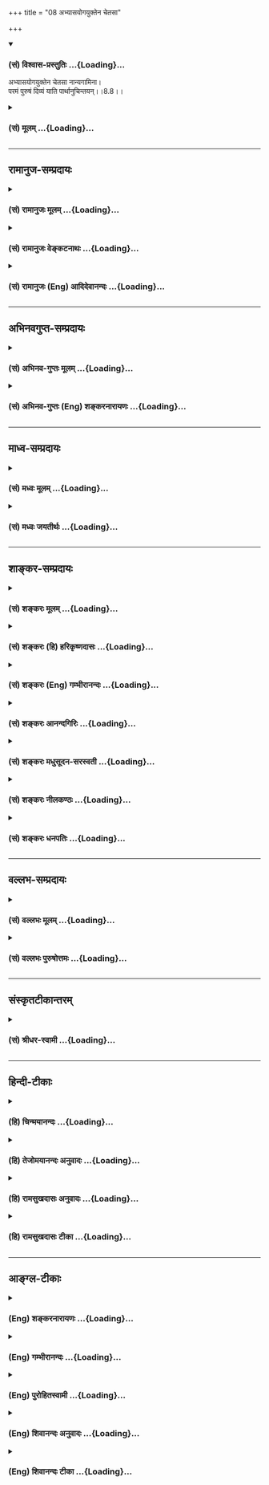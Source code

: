 +++
title = "08 अभ्यासयोगयुक्तेन चेतसा"

+++
<div class="js_include" newlevelforh1="3" title="(सं) विश्वास-प्रस्तुतिः" unfilled url="/purANam/mahAbhAratam/06-bhIShma-parva/02-bhagavad-gItA-parva/saMskRtam/vishvAsa-prastutiH/08_axara-para-brahma-yo/08_abhyAsayogayukten.md">
<details open><summary><h3>(सं) विश्वास-प्रस्तुतिः ...{Loading}...</h3></summary>

अभ्यासयोगयुक्तेन चेतसा नान्यगामिना।  
परमं पुरुषं दिव्यं याति पार्थानुचिन्तयन्।।8.8।।
</details>
</div>
<div class="js_include collapsed" newlevelforh1="3" title="(सं) मूलम्" unfilled url="/purANam/mahAbhAratam/06-bhIShma-parva/02-bhagavad-gItA-parva/saMskRtam/mUlam/08_axara-para-brahma-yo/08_abhyAsayogayukten.md">
<details><summary><h3>(सं) मूलम् ...{Loading}...</h3></summary>

अभ्यासयोगयुक्तेन चेतसा नान्यगामिना।  
परमं पुरुषं दिव्यं याति पार्थानुचिन्तयन्।।8.8।।
</details>
</div>


_________________
## रामानुज-सम्प्रदायः
<div class="js_include collapsed" newlevelforh1="3" title="(सं) रामानुजः मूलम्" unfilled url="/purANam/mahAbhAratam/06-bhIShma-parva/02-bhagavad-gItA-parva/saMskRtam/rAmAnujaH/mUlam/08_axara-para-brahma-yo/08_abhyAsayogayukten.md">
<details><summary><h3>(सं) रामानुजः मूलम् ...{Loading}...</h3></summary>

।।8.8।। अहरहः अभ्यासयोगाभ्यां युक्ततया **नान्यगामिना चेतसा** अन्तकाले
**परमं पुरुषं दिव्यं** मां वक्ष्यमाणप्रकारं **चिन्तयन्** माम् एव
**याति** आदिभरतमृगत्वप्राप्तिवत् ऐश्वर्यविशिष्टतया मत्समानाकारो
भवति। अभ्यासो नित्यनैमित्तिकाविरुद्वेषु सर्वेषु कालेषु मनसा
उपास्यसंशीलनम् योगः तु अहरहः योगकाले अनुष्ठीयमानं यथोक्तलक्षणम् उपासनम्।

</details>
</div>
<div class="js_include collapsed" newlevelforh1="3" title="(सं) रामानुजः वेङ्कटनाथः" unfilled url="/purANam/mahAbhAratam/06-bhIShma-parva/02-bhagavad-gItA-parva/saMskRtam/rAmAnujaH/venkaTanAthaH/08_axara-para-brahma-yo/08_abhyAsayogayukten.md">
<details><summary><h3>(सं) रामानुजः वेङ्कटनाथः ...{Loading}...</h3></summary>

  
  
।।8.8।। अन्तिमप्रत्ययप्रसङ्गात्तद्धेतुतयाअनुस्मर \[8।7\] इत्युपासनं
प्रस्तुतम् तत्प्रकारभेदोऽनन्तरप्रघट्टकार्थ इत्यभिप्रायेणाहएवमिति।
गतिभेदोऽपि वक्ष्यमाणोऽनेनोपलक्षणीयः। अभ्यास --
इत्यादिश्लोकत्रयार्थमाहतत्रेति। योगशब्दस्य सम्बन्धमात्रपरत्वे
नैरर्थक्यादत्र ध्यानपरत्वं वक्तुं युक्तं तत्पुरुषाच्च
द्वन्द्वस्योभयपदार्थप्रधानत्वात्परिग्राह्यत्वमस्तीति तदाह --
अभ्यासयोगाभ्यामिति। नान्यगामिना इत्येतन्नैकादिशब्दवत् अनन्यगामिनेत्यर्थः।
अन्यत्र विषयान्तरे गन्तुं शीलं नास्येति नान्यगामि। अभ्यासयोगशब्देन
प्राचीनचिन्तनस्योक्तत्वात्अनुचिन्तयन् इत्येतदन्तिमस्मृतिपरमिति
प्रदर्शनायअन्तकाल इत्युक्तम्। चिन्तनस्य ध्यानस्य च पुरुष एवात्र कर्म स च
परमशब्देन विशेषितत्वादीश्वर एवेत्यभिप्रायेणमामित्यादि पदद्वयम्। दिव्यम्
इत्यस्य सूर्यमण्डले स्थितमितिशङ्करोक्तं निर्मूलम्आदित्यवर्णं तमसः
परस्तात् \[8।9\] इति वक्ष्यमाणविरुद्धं चेत्यभिप्रायेणाह --
वक्ष्यमाणप्रकारमिति। अनन्तरश्लोकद्वयेनेति शेषः।
कथमैश्वर्यार्थिनोऽनपेक्षितपरमपुरुषप्राप्तिः फलतयोच्यते इत्यत्राह --
आदिभरतेति। अन्तकाले
स्मर्यमाणभोगप्रदानोपयुक्ताकारविशिष्टपरमपुरुषसमानैश्वर्यप्राप्तिरिह
परमपुरुषप्राप्तिः। तत्साम्यापत्तिरेव हि तत्प्राप्तितयायं यम् \[8।6\] इति
श्लोकेनोदाहृतेति भावः। आरम्भणसंशीलनं पुनः पुनरभ्यासः इति
वाक्यकारवचनानुरोधेनाभ्यासशब्दार्थमाह -- अभ्यास इति। पुनःपुनरिति
वचनान्मध्येऽवश्यम्भाविभिः कैश्चिद्व्यवधानं
सूचितमित्यभिप्रायेणोक्तंनित्यनैमित्तिकाविरुद्धेष्विति। सर्वेषु कालेष्विति
न केवलं योगकाले तदातनस्य शीलनस्य योगशब्देनोपात्तत्वादिति भावः।
आरम्भणमालम्बनम् तच्चात्रोपास्यशब्देन व्याख्यातम्।
योगशब्देनात्राङ्गिस्वरूपमुच्यत इत्यभिप्रायेणाह -- योगस्त्विति। यथोक्तमिति
अत्यर्थप्रियविशदतमप्रत्यक्षतापन्नमित्यर्थः।  
  

</details>
</div>
<div class="js_include collapsed" newlevelforh1="3" title="(सं) रामानुजः (Eng) आदिदेवानन्दः" unfilled url="/purANam/mahAbhAratam/06-bhIShma-parva/02-bhagavad-gItA-parva/saMskRtam/rAmAnujaH/english/AdidevAnandaH/08_axara-para-brahma-yo/08_abhyAsayogayukten.md">
<details><summary><h3>(सं) रामानुजः (Eng) आदिदेवानन्दः ...{Loading}...</h3></summary>

8.8 Contemplating on Me, the Supreme Divine Person, in the way to be
specified further, at the last moment, with a mind trained by constant
practice and Yoga, and not moving towards anything else, one reaches Me
alone, i.e., attains a form similar to that of Mine, by virtue of the
attributes of enjoyment and the prosperity contemplated upon, like the
royal sage Bharata who acired the form of a deer on account of
contemplating on it at the last moment. Abhyasa is the training of the
mind to be often in touch with the object of meditation at all times
without obstruction to the performance of the prescribed periodical and
occasional rituals. Yoga is the meditation practised day by day at the
time of Yoga practice in the manner prescribed.

</details>
</div>


_________________
## अभिनवगुप्त-सम्प्रदायः
<div class="js_include collapsed" newlevelforh1="3" title="(सं) अभिनव-गुप्तः मूलम्" unfilled url="/purANam/mahAbhAratam/06-bhIShma-parva/02-bhagavad-gItA-parva/saMskRtam/abhinava-guptaH/mUlam/08_axara-para-brahma-yo/08_abhyAsayogayukten.md">
<details><summary><h3>(सं) अभिनव-गुप्तः मूलम् ...{Loading}...</h3></summary>

।।8.8।। अभ्यासेति। अनुचिन्तयन् इति -- शरीरभेदानन्तरं निवृत्तकलेवरकृतव्यथः
पश्चाद्भगवन्तं चिन्तयन्निति।

</details>
</div>
<div class="js_include collapsed" newlevelforh1="3" title="(सं) अभिनव-गुप्तः (Eng) शङ्करनारायणः" unfilled url="/purANam/mahAbhAratam/06-bhIShma-parva/02-bhagavad-gItA-parva/saMskRtam/abhinava-guptaH/english/shankaranArAyaNaH/08_axara-para-brahma-yo/08_abhyAsayogayukten.md">
<details><summary><h3>(सं) अभिनव-गुप्तः (Eng) शङ्करनारायणः ...{Loading}...</h3></summary>

8.8 Abhyasa-etc., He, who is engaged in the after-reflection : he who
reflects on the Bhagavat after the pain created by the body has ended
following the break of \[his connection with\] the body.

</details>
</div>


_________________
## माध्व-सम्प्रदायः
<div class="js_include collapsed" newlevelforh1="3" title="(सं) मध्वः मूलम्" unfilled url="/purANam/mahAbhAratam/06-bhIShma-parva/02-bhagavad-gItA-parva/saMskRtam/madhvaH/mUlam/08_axara-para-brahma-yo/08_abhyAsayogayukten.md">
<details><summary><h3>(सं) मध्वः मूलम् ...{Loading}...</h3></summary>

।।8.8।। सदा तद्भावभावितत्वं स्पष्टयति -- अभ्यासेति। अभ्यास एव
योगोऽभ्यासयोगः। दिव्यं पुरुषं पुरिशयं पूर्णं च स वा अयं पुरुषः सर्वासु
पूर्षु पुरिशयो नैनेन किञ्चनानावृतं नैनेन किञ्चनासंवृतम् \[बृ.उ.2।5।18\]
इति श्रुतेः। दिव्यं सृष्ट्यादिक्रीडायुक्तम्। दिवु क्रीडा --
\[धा.पा.4।1\] इति धातोः।

</details>
</div>
<div class="js_include collapsed" newlevelforh1="3" title="(सं) मध्वः जयतीर्थः" unfilled url="/purANam/mahAbhAratam/06-bhIShma-parva/02-bhagavad-gItA-parva/saMskRtam/madhvaH/jayatIrthaH/08_axara-para-brahma-yo/08_abhyAsayogayukten.md">
<details><summary><h3>(सं) मध्वः जयतीर्थः ...{Loading}...</h3></summary>

।।8.8।। कुतोऽयमर्थः इत्यत उत्तरत्रैवमेव व्याख्यानादिति भावेनाह --
**सदे**ति। द्वन्द्वादिशङ्काव्युदासार्थमाह -- **अभ्यास एवे**ति।
अभ्यासातिरिक्तस्य योगत्य प्रकृतोपयोगिनोऽभावादिति भावः। पुरुषश्चाधिदैवतम्
\[8।4\] इति प्रकृतो हिरण्यगर्भोऽत्रोच्यत इति प्रतीतिनिरासार्थमाह
**दिव्यमि**ति। दिव्यत्वेन विशेषणात् ईश्वर एवायमित्यथः। पॄ पालनपूरणयोः
\[धा.पा.3।4\] इत्यतःविदिपूरोश्च इति कुषन्प्रत्ययविधानात् पूर्णं चेति
सिध्यति। सर्वासु पूर्षु वर्तमान इति स्वरूपानुवादेन पुरुष इति विधेयम्।
तस्य व्याख्यानं पुरिशय इत्यादि। आवरणमन्तर्व्याप्तिः। संवरणं
बहिराच्छादनम्। ननु दिवि भवो दिव्यः स च सूर्यमण्डलस्थत्वाद्धिरण्यगर्भोऽपि
भवतीति कश्चित् (शं.) अत आह -- **दिव्यमि**ति। औणादिको यक्प्रत्ययः।
परममिति विशेषणादिति भावः।

</details>
</div>


_________________
## शाङ्कर-सम्प्रदायः
<div class="js_include collapsed" newlevelforh1="3" title="(सं) शङ्करः मूलम्" unfilled url="/purANam/mahAbhAratam/06-bhIShma-parva/02-bhagavad-gItA-parva/saMskRtam/shankaraH/mUlam/08_axara-para-brahma-yo/08_abhyAsayogayukten.md">
<details><summary><h3>(सं) शङ्करः मूलम् ...{Loading}...</h3></summary>

।।8.8।। --,**अभ्यासयोगयुक्तेन** मयि चित्तसमर्पणविषयभूते एकस्मिन्
तुल्यप्रत्ययावृत्तिलक्षणः विलक्षणप्रत्ययानन्तरितः अभ्यासः स,चाभ्यासो
योगः तेन युक्तं तत्रैव व्यापृतं योगिनः चेतः तेन **चेतसा नान्यगामिना** न
अन्यत्र विषयान्तरे गन्तुं शीलम् अस्येति नान्यगामि तेन नान्यगामिना
**परमं** निरतिशयं **पुरुषं दिव्यं** दिवि सूर्यमण्डले भवं **याति** गच्छति
हे **पार्थ अनुचिन्तयन्** शास्त्राचार्योपदेशम् अनुध्यायन् इत्येतत्।। किं
विशिष्टं च पुरुषं याति इति उच्यते --,

</details>
</div>
<div class="js_include collapsed" newlevelforh1="3" title="(सं) शङ्करः (हि) हरिकृष्णदासः" unfilled url="/purANam/mahAbhAratam/06-bhIShma-parva/02-bhagavad-gItA-parva/saMskRtam/shankaraH/hindI/harikRShNadAsaH/08_axara-para-brahma-yo/08_abhyAsayogayukten.md">
<details><summary><h3>(सं) शङ्करः (हि) हरिकृष्णदासः ...{Loading}...</h3></summary>

।।8.8।। तथा --, हे पार्थ अभ्यासयोगयुक्त अनन्यगामी चित्तद्वारा अर्थात्
चित्तसमर्पणके आश्रयभूत मुझ एक परमात्मामें ही विजातीय प्रतीतियोंके
व्यवधानसे रहित तुल्य प्रतीतिकी आवृत्तिका नाम अभ्यास है वह अभ्यास ही योग
है ऐसे अभ्यासरूप योगसे युक्त उस एक ही आलम्बनमें लगा हुआ विषयान्तरमें न
जानेवाला जो योगीका चित्त है उस चित्तद्वारा शास्त्र और आचार्यके
उपदेशानुसार चिन्तन करता हुआ योगी परम निरतिशय -- दिव्य पुरुषको -- जो
आकाशस्थ सूर्यमण्डलमें परम पुरुष है -- उसको प्राप्त होता है।

</details>
</div>
<div class="js_include collapsed" newlevelforh1="3" title="(सं) शङ्करः (Eng) गम्भीरानन्दः" unfilled url="/purANam/mahAbhAratam/06-bhIShma-parva/02-bhagavad-gItA-parva/saMskRtam/shankaraH/english/gambhIrAnandaH/08_axara-para-brahma-yo/08_abhyAsayogayukten.md">
<details><summary><h3>(सं) शङ्करः (Eng) गम्भीरानन्दः ...{Loading}...</h3></summary>

8.8 Partha, O son of Prtha; anu-cintayan, by meditating, i.e.
contemplating in accordance with (anu) the instruction of teachers and
scriptures; cestasa, with a mind; abhyasa-yogayuktena, engaged in the
yoga of practice-abhyasa, practice, consists in the repetition of the
same kind of thought, uninterupted by any contrary idea, with regard to
Me who am the object of concentration of the mind; that practice itself
is yoga; the mind of a yogi is engrossed (yuktam) in that itself; with a
mind that is such, and na anya-gamina, which does not stray away to
anything else which is not inclined to go away to any other object;
yati, one reaches; the paramam, supreme, unsurpassed; purusam, Person;
divyam, existing in the effulgent region (divi), in the Solar Orb. And,
to what kind of a Person does he go; This is being stated:

</details>
</div>
<div class="js_include collapsed" newlevelforh1="3" title="(सं) शङ्करः आनन्दगिरिः" unfilled url="/purANam/mahAbhAratam/06-bhIShma-parva/02-bhagavad-gItA-parva/saMskRtam/shankaraH/AnandagiriH/08_axara-para-brahma-yo/08_abhyAsayogayukten.md">
<details><summary><h3>(सं) शङ्करः आनन्दगिरिः ...{Loading}...</h3></summary>

।।8.8।। इतश्च पूर्वश्लोकोक्तार्थानुष्ठायी भगवन्तमन्तकाले प्राप्नोतीत्याह
-- **किञ्चेति।** अभ्यासं विभजते -- **मयीति।** नहि चित्तसमर्पणस्य
विषयभूतं भगवतोऽर्थान्तरं वस्तु सदस्तीति मन्वानो विशनष्टि --
**चित्तेति।** अन्तरालकालेऽपि विजातीयप्रत्ययेषु विच्छिद्य विच्छिद्य
जायमानेष्वपि सजातीयप्रत्ययावृत्तिरयोगिनोऽपि स्यादित्याशङ्क्याह --
**विलक्षणेति।** अभ्यासाख्येन योगेन युक्तत्वं चेतसो विवृणोति --
**तत्रैवेति।** तृतीयया परामृष्टोऽभ्यासयोगः सप्तम्यापि परामृश्यते। ननु
(तु) प्राकृतानां चेतस्तथेत्याशङ्क्य विशिनष्टि -- **योगिन
इति। ,तच्चेच्चेतो विषयान्तरं परामृशेन्न तर्हि परमपुरुषार्थप्राप्तिहेतुः
स्यादित्याशङ्क्याह --** नान्यगामिनेति। **प्रामादिकं
विषयान्तरपारवश्यमभ्यनुज्ञातुं ताच्छील्यप्रत्ययस्तेन
तात्पर्यादपरामृष्टार्थान्तरेण परमपुरुषनिष्ठेनेत्यर्थः। तदेव पुरुषस्य
निरतिशयत्वं यदपरामृष्टाखिलानर्थत्वमनतिशयानन्दत्वं तच्च प्रागेव
व्याख्यातं नेह व्याख्यानमपेक्षते। यश्चासावादित्ये इत्यादिश्रुतिमनुसृत्याह
--** दिवीति। **तत्र विशेषतोऽभिव्यक्तिरेव भवनम्। पूर्वोक्तेन चेतसा
यथोक्तं पुरुषमनुचिन्तयन्याति तमेवेति संबन्धः।
अनुचिन्तयन्नित्यत्रानुशब्दार्थं व्याचष्टे --** शास्त्रेति।
**चिन्तयन्निति व्याकरोति --** ध्यायन्निति।

</details>
</div>
<div class="js_include collapsed" newlevelforh1="3" title="(सं) शङ्करः मधुसूदन-सरस्वती" unfilled url="/purANam/mahAbhAratam/06-bhIShma-parva/02-bhagavad-gItA-parva/saMskRtam/shankaraH/madhusUdana-sarasvatI/08_axara-para-brahma-yo/08_abhyAsayogayukten.md">
<details><summary><h3>(सं) शङ्करः मधुसूदन-सरस्वती ...{Loading}...</h3></summary>

।।8.8।। तदेवं सप्तानामपि प्रश्नानामुत्तरमुक्त्वा प्रयाणकाले
भगवदनुस्मरणस्य भगवत्प्राप्तिलक्षणं फलं विवरीतुमारभते -- अभ्यासः
सजातीयप्रत्ययप्रवाहो मयि विजातीयप्रत्ययानन्तरितः षष्ठे प्राग्व्याख्यातः
स एव योगः समाधिस्तेन युक्तं तत्रैव व्यापृतमात्माकारवृत्तीतरवृत्तिशून्यं
यच्चेतस्तेन चेतसाऽभ्यासपाटवेन नान्यगामिना नान्यत्र विषयान्तरे
निरोधप्रयत्नं विनापि गन्तुं शीलमस्येति परमं निरतिशयं पुरुषं पूर्णं
दिव्यं दिवि द्योतनात्मन्यादित्ये भवंयश्चासावादित्ये इति श्रुतेः याति
गच्छति। हे,पार्थ अनुचिन्तयन् शास्त्राचार्योपदेशमनुध्यायन्।

</details>
</div>
<div class="js_include collapsed" newlevelforh1="3" title="(सं) शङ्करः नीलकण्ठः" unfilled url="/purANam/mahAbhAratam/06-bhIShma-parva/02-bhagavad-gItA-parva/saMskRtam/shankaraH/nIlakaNThaH/08_axara-para-brahma-yo/08_abhyAsayogayukten.md">
<details><summary><h3>(सं) शङ्करः नीलकण्ठः ...{Loading}...</h3></summary>

।।8.8।। एतदेव श्लोकत्रयेण विवृणोति -- **अभ्यासेति।** अभ्यासयोगयुक्तेनतत्र
स्थितौ यत्नोऽभ्यासः इति सूत्रितोभ्यासः तत्र ध्येये वस्तुनि चित्तस्य
स्थिरीकरणार्थो यतः। सच विजातीयप्रत्ययानन्तरितसजातीयप्रत्ययप्रवाहीकरणरूपः
सोऽत्राभ्यासः। तत्र भाव्यो विषयः सिद्धः विष्णुप्रतिमादिर्विराडादिर्वा।
असिद्धस्तु मानसप्रतिमादिः। तत्रासिद्धे मनसः प्रतिमाकारतासंपादने तत्र
स्थैर्यसंपादने चेति विषयभेदाद्विगुणो यत्नः कर्तव्यो भवति। सिद्धे तु
चित्तस्थिरीकरणार्थ एक एव यत्नः। तत्र यथा स्वतः स्वच्छः स्फटिको
जपाकुसुमोपरागाल्लोहितः स्फटिक इति तत्र लौहित्याध्यासः
तत्प्राबल्यात्तत्रैव स्फटिकधीप्रमोषे पद्मरागत्वाध्यासः पद्मरागेऽपि
चन्द्रिकायामिन्द्रनीलत्वाध्यासस्तत्रैव तदानीमेव किंचिद्दूरस्थे
निहीनोपलत्वाध्यास इत्युत्तरोत्तराध्यासक्रमेण शुद्ध एक एव स्फटिकः
पञ्चविधो भवति। एवं स्वतःशुद्धं चैतन्यं मायोपरागात्तदेवेश्वरः
मायाप्राबल्ये तस्यैवेश्वरत्वांशप्रमोषे तत्रैव सूत्रात्माध्यासः
सूत्रेऽप्यज्ञानदार्ढ्याद्विराडध्यासः ततएव विराडेकदेशेषु शरीरादिषु
आत्मत्वभ्रमः तत्र यथा घटान्तर्गतः प्रदीपो घटमात्रं भासयति
घटच्छिद्राद्बहिर्गतः किंचित्स्वप्रभया संसृष्टं विषयमवभासयति सर्वात्मना
घटाद्बहिर्गतस्तु कृत्स्नं भवनोदरवर्ति पदार्थजातं प्रकाशयति
तद्वद्देहान्तर्गता चितिर्देहमात्रं भासयति
देहच्छिद्राच्चक्षुरादेर्बहिर्गता सती तत्संनिकृष्टं कंचिद्विषंय
रूपादिकमवभासयति सर्वात्मना गुरूक्तयुक्त्या देहकृतपरिच्छेदाभिमाने त्यक्ते
त्वपरिच्छिन्ना सती कृत्स्नं विराडात्मानमवभासयति। यथोक्तं
बाह्यग्रन्थेष्वपिमणिहुतवहतारासोमसूर्यादयोऽपि क्षितिविषयमिहाल्पं
बाह्यमुद्योतयन्ति। सहजलयसमुत्थं द्योतयेज्ज्योतिरन्तस्त्रिभुवनमपि
सूक्ष्मस्थूलभेदक्रमेण। इति। सहजलयसमुत्थं सहजः स्वाभाविको
देहकृतपरिच्छेदाभिमानस्तस्य लयमात्रादेव उत्थितं क्रमेण संकल्पक्रमेण
सदीक्षणमात्राभिनिर्वृत्तत्वात्सर्वस्य प्राक्संकल्पादसत्त्वात्। तथा च
श्रुतिःस यदि पितृलोककामो भवति संकल्पादेवास्य पितरः समुत्तिष्ठन्ति
इति। दोषनिमित्तं रूपादयो विषयाः संकल्पकृताः इत्यक्षपादसूत्राच्च। दोषा
रागादयः। तदेवं प्रकाशमाने विराजिअहमेवेदं सर्वोऽस्मीति मन्यते सोऽस्य परमो
लोकः इति शास्त्रप्रामाण्यादुपासकेन गृहीतोऽहंग्रहो यद्यपि
वस्तुतत्त्वापेक्षया भ्रान्तिरूपस्तथापि स्वाभाविकाद्देहाहंग्रहात्सत्यरूपः
यथा स्फटिके हीनोपलत्वग्रहापेक्षया इन्द्रनीलत्वग्रहस्तद्वत्। यथाच स्फटिके
प्रणिधीयमानं चक्षुरुत्तरोत्तरपाटवविवृद्धान्विद्रनीलत्वं बाधित्वा
पद्मरागत्वं तद्बाधेन लोहितस्फटिकत्वं तद्बाधेन शुद्धत्वं चावगच्छति एवं
गुरूक्तयुक्त्या प्रत्यगात्मनि प्रणिधीयमानं मनोऽस्य बाह्यं बाह्यं
रूपमपोह्य आन्तरे आन्तरे अवतिष्ठते। चरमं विशुद्धं रूपं प्राप्य तु स्वयमेव
विलीयते। यथोक्तंयेन त्यजसि तत्त्यज इति। येन,मनसा त्यजसि विराडादिभावं
तदपि मनस्त्यजेत्यर्थः। तदेवं व्यवहारापेक्षया सिद्धेषु
विराट्सूत्रान्तर्यामिषु मनसः स्थिरीकरणार्थो यत्नोऽभ्यासस्तत्फलभूतो योगः
समाधिर्ध्येयवस्तुन्येव चेतसः स्थैर्यं तेन गुणेन युक्तं यच्चेतस्तेन।
नान्यगामिना अनन्यगामिना। नैकधेतिवत्समासः। तेन चेतसा परमं सर्वोत्कृष्टं
पुरुषं निरस्ताशेषदोषम्। यत्सर्वेषां पुरस्तात्सर्वान्पाप्मन
औषत्तस्मात्पुरुषः इति निर्वचनात्। दिव्यं द्योतमानमनुचिन्तयन्नहमेव
भगवान्सर्वात्मा वासुदेव इति सततमाचार्योपदेशमनुध्यायन् तमेव
नदीसमुद्रन्यायेन याति हे पार्थ। तथा च श्रुतिःयथा नद्यः स्यन्दमानाः
समुद्रेऽस्तं गच्छन्ति नामरूपे विहाय। तथा विद्वान्पुण्यपापे विधूय
परात्परं पुरुषमुपैति दिव्यम् इति। परात्सूत्रात् परमन्तर्यामिणम्।

</details>
</div>
<div class="js_include collapsed" newlevelforh1="3" title="(सं) शङ्करः धनपतिः" unfilled url="/purANam/mahAbhAratam/06-bhIShma-parva/02-bhagavad-gItA-parva/saMskRtam/shankaraH/dhanapatiH/08_axara-para-brahma-yo/08_abhyAsayogayukten.md">
<details><summary><h3>(सं) शङ्करः धनपतिः ...{Loading}...</h3></summary>

।।8.8।। किंच चित्तादिसमर्पणविषयभूते एकस्मिन्मयि वासुदेवे
विजातीयप्रत्ययानन्तरितः सजातीयप्रत्ययावृत्तिलक्षणोऽभ्यासः सचासौ योगः
समाधिस्तेन युक्तं तत्रैव व्यापृतम्।
प्रत्ययावृत्तिव्यापाराविष्टमितियावत्। तेन योगिनश्चेतसाऽनन्यगामिना
नान्यस्मिन्विषये गन्तुं शीलमस्य तेन अभ्यासयोगादनन्यगामितां तत्फलभूतां
प्राप्तेनेत्याशयः। परमं निरतिशयं पुरुषं पूर्ण दिव्यं द्योतमाने सूर्ये
भवं यथा शास्त्राचार्योपदेशमनुध्यायन् याति गच्छिति मत्प्राप्त्यर्थं
मय्यभ्यासयोगयुक्तेनानन्यगामिना चेतसा परमं दिव्यं पुरुषं वासुदेवं
मामनुचिन्तय मच्चिन्तनं हि तव सलभमिति ध्वनयन्नाह -- हे पार्थेति।

</details>
</div>


_________________
## वल्लभ-सम्प्रदायः
<div class="js_include collapsed" newlevelforh1="3" title="(सं) वल्लभः मूलम्" unfilled url="/purANam/mahAbhAratam/06-bhIShma-parva/02-bhagavad-gItA-parva/saMskRtam/vallabhaH/mUlam/08_axara-para-brahma-yo/08_abhyAsayogayukten.md">
<details><summary><h3>(सं) वल्लभः मूलम् ...{Loading}...</h3></summary>

।।8.8 -- 8.9।। एवं सप्तप्रश्नानामुत्तरं निरूप्य प्रयाणकाले योगिनां
ज्ञानिनां भक्तानां च तत्तत्स्वरूपप्राप्त्यात्मकं फलमाह -- अभ्यासयोगेति।
नान्यगामिना विषयाद्यगामिना(अक्षराद्यगामिना)ऽनुचिन्तयन्परमं पुरुषं
नारायणं दिव्यं सूर्यस्थं याति तमेव विशिनष्टि --,कविमिति। यो योगी
सर्गमर्यादाधिदेवं परमात्मानं अणोरणीयांसं समनुस्मरेत्
अणोर्जीवादप्यणुतरम्अण्वीं जीवकलां ध्यायेत् इति वाक्यात्। आदित्यवर्णं
स्वप्रकाशस्वरूपं तदन्तर्वर्त्तिरूपं वायुरूपं पुरुषसूक्तप्रतिपाद्यस्वरूपं
वा तमसः प्रकृतेः परस्तात्परतरम्।

</details>
</div>
<div class="js_include collapsed" newlevelforh1="3" title="(सं) वल्लभः पुरुषोत्तमः" unfilled url="/purANam/mahAbhAratam/06-bhIShma-parva/02-bhagavad-gItA-parva/saMskRtam/vallabhaH/puruShottamaH/08_axara-para-brahma-yo/08_abhyAsayogayukten.md">
<details><summary><h3>(सं) वल्लभः पुरुषोत्तमः ...{Loading}...</h3></summary>

  
  
।।8.8।। अथ तव तु मत्प्राप्तिर्निस्सन्दिग्धा साक्षान्मयोपदिष्टत्वात्
किन्तु मदाज्ञाव्यतिरेकेणापि येऽनन्यभावेन स्मरन्ति तेऽपि मां
प्राप्नुवन्तीत्याह -- अभ्यासेति। हे पार्थ मद्भक्त अभ्यासो
भगवत्सङ्गानुशीलनं स एव योग उपायः तद्युक्तेन नान्यगामिना
अन्यत्रोत्तमत्वज्ञानजचाञ्चल्यदोषरहितेन चेतसा दिव्यं क्री़डात्मकं परमं
पुरुषं पुरुषोत्तमभावं निर्जितचेतसा अनुचिन्तयन् भगवत्कृतस्मरणानन्तरं
चिन्तयन् स्मरन् हे पार्थ तमेव याति प्राप्नोतीत्यर्थः। पार्थेति सम्बोधनेन
पृथासम्बन्धान्मत्कृतस्मरणानन्तरस्मरणेन यथा त्वं मामाप्नोषीति बोध्यते।  
  

</details>
</div>


_________________
## संस्कृतटीकान्तरम्
<div class="js_include collapsed" newlevelforh1="3" title="(सं) श्रीधर-स्वामी" unfilled url="/purANam/mahAbhAratam/06-bhIShma-parva/02-bhagavad-gItA-parva/saMskRtam/shrIdhara-svAmI/08_axara-para-brahma-yo/08_abhyAsayogayukten.md">
<details><summary><h3>(सं) श्रीधर-स्वामी ...{Loading}...</h3></summary>

।।8.8।। संततस्मरणस्य चाभ्यासोऽन्तरङ्गसाधनमिति दर्शयन्नाह **--
अभ्यासेति।** अभ्यासः सजातीयप्रत्ययप्रवाहः स एव योग उपायस्तेन
युक्तेनैकाग्रेण अतएव नान्यं विषयं गन्तुं शीलं यस्य तेन चेतसा दिव्यं
द्योतनात्मकं परमं पुरुषं परमेश्वरमनुचिन्तयन् हे पार्थ तमेव यातीति।

</details>
</div>


_________________
## हिन्दी-टीकाः
<div class="js_include collapsed" newlevelforh1="3" title="(हि) चिन्मयानन्दः" unfilled url="/purANam/mahAbhAratam/06-bhIShma-parva/02-bhagavad-gItA-parva/hindI/chinmayAnandaH/08_axara-para-brahma-yo/08_abhyAsayogayukten.md">
<details><summary><h3>(हि) चिन्मयानन्दः ...{Loading}...</h3></summary>

।।8.8।। इस श्लोक में प्रयुक्त याति क्रियापद का अर्थ है जाता है। परन्तु
यह परम पुरुष को जाना या प्राप्त होना मृत्यु के पश्चात् ही नहीं समझना
चाहिए। मृत्यु से तात्पर्य अहंकार के नाश से है जिसका उपाय है ध्यानाभ्यास।
इस श्लोक का प्रयोजन यह दर्शाना है कि परिच्छिन्न अहंकार के लुप्त होने पर
कोई भी साधक मुक्त पुरुष के रूप में इसी जीवन में सदा स्वस्वरूप में स्थित
रहकर जी सकता है। जो व्यक्ति जगत् में अस्थायी यात्री के रूप में और न कि
स्थायी निवासी बनकर उपर्युक्त जीवन पद्धति के अनुसार जीता है और
नित्यनिरन्तर आत्मचिन्तन का अभ्यास करता है वह निश्चय ही ध्यान में एकाग्र
हो जाता है। वास्तव में यह वेदोपदिष्ट प्रार्थना और उपासना का तथा पुराणों
में वर्णित भक्ति और प्रपत्ति (शरणागति) की साधनाओं का ही स्पष्टीकरण है
जबकि पूर्व श्लोक में जो उपदेश है वह धर्म के व्यावहारिक स्वरूप का है
अर्थात् अपने कार्यक्षेत्र में ही संन्यास के स्वरूप का है। इस अभ्यासयोग के
फलस्वरूप भक्त को चित्त की एकाग्रता प्राप्त होती है जो बुद्धि को सुगठित
करने में उपयोगी होती है। ऐसे अन्तःकरण के आत्म साक्षात्कार के योग्य हो
जाने पर आत्मा की अनुभूति सहज सिद्ध हो जाती है। निरन्तर चिन्तन से हे
पार्थ साधक परम दिव्य पुरुष को प्राप्त होता है। यह नियम न केवल परम पुरुष
की प्राप्ति के विषय में सत्य प्रमाणित है वरन् किसी भी वस्तु के लिए यह
समान रूप से लागू होता है। इससे इस श्लोक का गूढ़ार्थ स्पष्ट हो जाता है।
यदि साधक सर्वसाधन सम्पन्न हो तो आत्मा का अनुभव तथा उसमें दृढ़ निष्ठा इसी
वर्तमान जीवन में ही प्राप्त की जा सकती है। यहाँ प्रयुक्त अनुचिन्तयन् शब्द
साभिप्राय है। ध्येयविषयक सजातीय वृत्ति प्रवाह को चिन्तन या ध्यान कहते
हैं। अनु उपसर्ग का अर्थ है निरन्तर। अत यहाँ दिव्य पुरुष को निरन्तर
चिन्तन करने का उपदेश दिया गया है। वह ध्येय पुरुष किन गुणों से विशिष्ट है
भगवान् कहते हैं --

</details>
</div>
<div class="js_include collapsed" newlevelforh1="3" title="(हि) तेजोमयानन्दः अनुवादः" unfilled url="/purANam/mahAbhAratam/06-bhIShma-parva/02-bhagavad-gItA-parva/hindI/tejomayAnandaH/anuvAdaH/08_axara-para-brahma-yo/08_abhyAsayogayukten.md">
<details><summary><h3>(हि) तेजोमयानन्दः अनुवादः ...{Loading}...</h3></summary>

।।8.8।। हे पार्थ ! अभ्यासयोग से युक्त अन्यत्र न जाने वाले चित्त से
निरन्तर चिन्तन करता हुआ (साधक) परम दिव्य पुरुष को प्राप्त होता है।।

</details>
</div>
<div class="js_include collapsed" newlevelforh1="3" title="(हि) रामसुखदासः अनुवादः" unfilled url="/purANam/mahAbhAratam/06-bhIShma-parva/02-bhagavad-gItA-parva/hindI/rAmasukhadAsaH/anuvAdaH/08_axara-para-brahma-yo/08_abhyAsayogayukten.md">
<details><summary><h3>(हि) रामसुखदासः अनुवादः ...{Loading}...</h3></summary>

।।8.8।। हे पृथानन्दन ! अभ्यासयोगसे युक्त और अन्यका चिन्तन न करनेवाले
चित्तसे परम दिव्य पुरुषका चिन्तन करता हुआ (शरीर छोड़नेवाला मनुष्य) उसीको
प्राप्त हो जाता है।

</details>
</div>
<div class="js_include collapsed" newlevelforh1="3" title="(हि) रामसुखदासः टीका" unfilled url="/purANam/mahAbhAratam/06-bhIShma-parva/02-bhagavad-gItA-parva/hindI/rAmasukhadAsaH/TIkA/08_axara-para-brahma-yo/08_abhyAsayogayukten.md">
<details><summary><h3>(हि) रामसुखदासः टीका ...{Loading}...</h3></summary>

।।8.8।।***व्याख्या --***\[सातवें अध्यायके अट्ठाईसवें श्लोकमें जो
सगुणनिराकार परमात्माका वर्णन हुआ था उसीको यहाँ आठवें नवें और दसवें
श्लोकमें विस्तारसे कहा गया है। \]  
  
**'अभ्यासयोगयुक्तेन'--** इस पदमें अभ्यास और योग -- ये दो शब्द आये हैं।
संसारसे मन हटाकर परमात्मामें बारबार मन लगानेका नाम अभ्यास है और समताका
नाम योग है-- '**समत्वं योग उच्यते'** (गीता 2। 48)। अभ्यासमें मन लगनेसे
प्रसन्नता होती है और मन न लगनेसे खिन्नता होती है। यह अभ्यास तो है पर
अभ्यासयोग नहीं है। अभ्यासयोग तभी होगा जब प्रसन्नता और खिन्नता -- दोनों
ही न हों। अगर चित्तमें प्रसन्नता और खिन्नता हो भी जायँ तो भी उनको
महत्त्व न दे केवल अपने लक्ष्यको ही महत्त्व दे। अपने लक्ष्यपर दृढ़ रहना
भी योग है। ऐसे योगसे युक्त चित्त हो।

</details>
</div>


_________________
## आङ्ग्ल-टीकाः
<div class="js_include collapsed" newlevelforh1="3" title="(Eng) शङ्करनारायणः" unfilled url="/purANam/mahAbhAratam/06-bhIShma-parva/02-bhagavad-gItA-parva/english/shankaranArAyaNaH/08_axara-para-brahma-yo/08_abhyAsayogayukten.md">
<details><summary><h3>(Eng) शङ्करनारायणः ...{Loading}...</h3></summary>

8.8. He, who is engaged in the after-reflection (who meditates) on the
Supreme Divine Soul with his mind, remaining fixed in the practice-Yoga
and \[hence\] passing over no other object - that person attains \[that
Supreme\], O son of Prtha !

</details>
</div>
<div class="js_include collapsed" newlevelforh1="3" title="(Eng) गम्भीरानन्दः" unfilled url="/purANam/mahAbhAratam/06-bhIShma-parva/02-bhagavad-gItA-parva/english/gambhIrAnandaH/08_axara-para-brahma-yo/08_abhyAsayogayukten.md">
<details><summary><h3>(Eng) गम्भीरानन्दः ...{Loading}...</h3></summary>

8.8 O son of Prtha, by meditating with a mind which is engaged in the
yoga of practice and which does not stray away to anything else, one
reaches the supreme Person existing in the effulgent region.

</details>
</div>
<div class="js_include collapsed" newlevelforh1="3" title="(Eng) पुरोहितस्वामी" unfilled url="/purANam/mahAbhAratam/06-bhIShma-parva/02-bhagavad-gItA-parva/english/purohitasvAmI/08_axara-para-brahma-yo/08_abhyAsayogayukten.md">
<details><summary><h3>(Eng) पुरोहितस्वामी ...{Loading}...</h3></summary>

8.8 He whose mind does not wander, and who is engaged in constant
meditation, attains the Supreme Spirit.

</details>
</div>
<div class="js_include collapsed" newlevelforh1="3" title="(Eng) शिवानन्दः अनुवादः" unfilled url="/purANam/mahAbhAratam/06-bhIShma-parva/02-bhagavad-gItA-parva/english/shivAnandaH/anuvAdaH/08_axara-para-brahma-yo/08_abhyAsayogayukten.md">
<details><summary><h3>(Eng) शिवानन्दः अनुवादः ...{Loading}...</h3></summary>

8.8 With the mind not moving towards any other thing, made steadfast by
the method of habitual meditation, and constantly meditating, one goes
to the Supreme Person, the Resplendent, O Arjuna.

</details>
</div>
<div class="js_include collapsed" newlevelforh1="3" title="(Eng) शिवानन्दः टीका" unfilled url="/purANam/mahAbhAratam/06-bhIShma-parva/02-bhagavad-gItA-parva/english/shivAnandaH/TIkA/08_axara-para-brahma-yo/08_abhyAsayogayukten.md">
<details><summary><h3>(Eng) शिवानन्दः टीका ...{Loading}...</h3></summary>

8.8 अभ्यासयोगयुक्तेन (with the mind made) steadfast by the method of
habitual meditation; चेतसा with the mind; न not; अन्यगामिना moving
towards any other thing; परमम् Supreme; पुरुषम् Purusha; दिव्यम् the
resplendent; याति goes; पार्थ O Partha; अनुचिन्तयन्
meditating.Commentary Abhyasa means practice. Practice is the constant
repetition of one idea of God. In the practice of meditation Vijatiya
Vrittis (worldly thoughts or thoughts of a type different from the
object of meditation) are shut out and there is Sajatiya Vrittipravaha
(continous flow of thoughts of the Self or the Absolute alone). This is
Abhyasa. Abhyasa is Yoga. This will terminate in Nirvikalpa Samadhi. The
Yogi with Samahita Chitta (eanimity of mind) attains Paramatman or the
Supreme Soul. Just as the rivers abandoning their names and forms
because one with the ocean; so also the sage or the Vidvan; being
liberated from names and forms; and virtue and vice; becomes identical
with the Supreme Self.The most vital factor in this practice is
regularity. Be regular in your meditation. You will soon reach the
goal.Purusham Divyam The resplendent; transcendental Being or the Inner
Ruler (Antaryamin) in the solar orb.He who meditates constantly without
allowing the mind to wander among the sensual objects; in accordance
with the instructions of the scriptures and the perceptor reaches the
Supreme Purusha.

</details>
</div>
